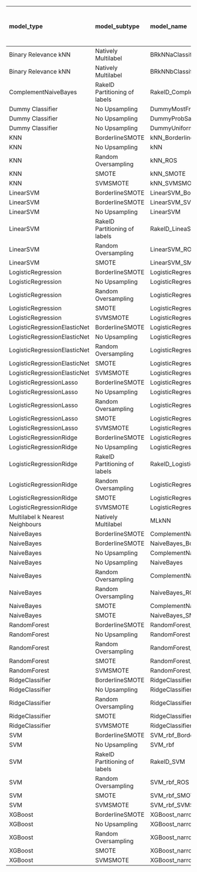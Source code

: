 | model_type                      | model_subtype                 | model_name                                   |   title |   title and first paragraph |   title and 5 sentences | title and 10 sentences   |   title and first sentence each paragraph |   raw text |
|:--------------------------------|:------------------------------|:---------------------------------------------|--------:|----------------------------:|------------------------:|:-------------------------|------------------------------------------:|-----------:|
| Binary Relevance kNN            | Natively Multilabel           | BRkNNaClassifier                             |   0.279 |                       0.163 |                   0     | 0.163                    |                                     0.028 |      0.163 |
| Binary Relevance kNN            | Natively Multilabel           | BRkNNbClassifier                             |   0.071 |                       0.137 |                   0.068 | 0.208                    |                                     0.068 |      0.068 |
| ComplementNaiveBayes            | RakelD Partitioning of labels | RakelD_ComplementNB                          |   0.426 |                       0.356 |                   0.42  | 0.405                    |                                     0.379 |      0.374 |
| Dummy Classifier                | No Upsampling                 | DummyMostFrequent                            |   0     |                       0     |                   0     | 0.000                    |                                     0     |      0     |
| Dummy Classifier                | No Upsampling                 | DummyProbSampling                            |   0.275 |                       0.184 |                   0.235 | 0.236                    |                                     0.205 |      0.203 |
| Dummy Classifier                | No Upsampling                 | DummyUniformSampling                         |   0.212 |                       0.21  |                   0.216 | 0.219                    |                                     0.245 |      0.194 |
| KNN                             | BorderlineSMOTE               | kNN_BorderlineSMOTE                          |   0.229 |                       0.225 |                   0.212 | 0.216                    |                                     0.219 |      0.191 |
| KNN                             | No Upsampling                 | kNN                                          |   0.227 |                       0.281 |                   0.166 | 0.081                    |                                     0.098 |      0.183 |
| KNN                             | Random Oversampling           | kNN_ROS                                      |   0.307 |                       0.254 |                   0.305 | 0.292                    |                                     0.162 |      0.164 |
| KNN                             | SMOTE                         | kNN_SMOTE                                    |   0.233 |                       0.236 |                   0.219 | 0.218                    |                                     0.218 |      0.219 |
| KNN                             | SVMSMOTE                      | kNN_SVMSMOTE                                 |   0     |                       0     |                   0     | 0                        |                                     0.218 |      0     |
| LinearSVM                       | BorderlineSMOTE               | LinearSVM_BorderlineSMOTE                    |   0.456 |                       0.298 |                   0.363 | 0.435                    |                                     0.432 |      0.503 |
| LinearSVM                       | BorderlineSMOTE               | LinearSVM_SVMSMOTE                           |   0     |                       0     |                   0     | 0                        |                                     0.432 |      0     |
| LinearSVM                       | No Upsampling                 | LinearSVM                                    |   0.452 |                       0.298 |                   0.363 | 0.435                    |                                     0.432 |      0.503 |
| LinearSVM                       | RakelD Partitioning of labels | RakelD_LineaSVM                              |   0.443 |                       0.375 |                   0.374 | 0.367                    |                                     0.375 |      0.496 |
| LinearSVM                       | Random Oversampling           | LinearSVM_ROS                                |   0.457 |                       0.298 |                   0.363 | 0.435                    |                                     0.432 |      0.503 |
| LinearSVM                       | SMOTE                         | LinearSVM_SMOTE                              |   0.46  |                       0.298 |                   0.363 | 0.435                    |                                     0.432 |      0.503 |
| LogisticRegression              | BorderlineSMOTE               | LogisticRegression_BorderlineSMOTE           |   0.445 |                       0.298 |                   0.484 | 0.435                    |                                     0.42  |      0.527 |
| LogisticRegression              | No Upsampling                 | LogisticRegression                           |   0.452 |                       0.306 |                   0.419 | 0.430                    |                                     0.423 |      0.432 |
| LogisticRegression              | Random Oversampling           | LogisticRegression_ROS                       |   0.418 |                       0.309 |                   0.457 | 0.406                    |                                     0.432 |      0.494 |
| LogisticRegression              | SMOTE                         | LogisticRegression_SMOTE                     |   0.447 |                       0.305 |                   0.469 | 0.431                    |                                     0.36  |      0.503 |
| LogisticRegression              | SVMSMOTE                      | LogisticRegression_SVMSMOTE                  |   0.356 |                       0.344 |                   0.333 | 0                        |                                     0.387 |      0.427 |
| LogisticRegressionElasticNet    | BorderlineSMOTE               | LogisticRegressionElasticNet_BorderlineSMOTE |   0.499 |                       0.282 |                   0.369 | 0.417                    |                                     0.372 |      0.483 |
| LogisticRegressionElasticNet    | No Upsampling                 | LogisticRegressionElasticNet                 |   0.499 |                       0.265 |                   0.381 | 0.453                    |                                     0.363 |      0.459 |
| LogisticRegressionElasticNet    | Random Oversampling           | LogisticRegressionElasticNet_ROS             |   0.486 |                       0.287 |                   0.36  | 0.410                    |                                     0.327 |      0.483 |
| LogisticRegressionElasticNet    | SMOTE                         | LogisticRegressionElasticNet_SMOTE           |   0.499 |                       0.29  |                   0.369 | 0.422                    |                                     0.358 |      0.483 |
| LogisticRegressionElasticNet    | SVMSMOTE                      | LogisticRegressionElasticNet_SVMSMOTE        |   0.5   |                       0.321 |                   0.383 | 0                        |                                     0.328 |      0.447 |
| LogisticRegressionLasso         | BorderlineSMOTE               | LogisticRegressionLasso_BorderlineSMOTE      |   0.528 |                       0.272 |                   0.291 | 0.529                    |                                     0.409 |      0.465 |
| LogisticRegressionLasso         | No Upsampling                 | LogisticRegressionLasso                      |   0.528 |                       0.279 |                   0.278 | 0.532                    |                                     0.36  |      0.425 |
| LogisticRegressionLasso         | Random Oversampling           | LogisticRegressionLasso_ROS                  |   0.528 |                       0.273 |                   0.314 | 0.482                    |                                     0.342 |      0.43  |
| LogisticRegressionLasso         | SMOTE                         | LogisticRegressionLasso_SMOTE                |   0.518 |                       0.282 |                   0.271 | **0.565**                |                                     0.372 |      0.465 |
| LogisticRegressionLasso         | SVMSMOTE                      | LogisticRegressionLasso_SVMSMOTE             |   0.505 |                       0.3   |                   0.291 | 0                        |                                     0.276 |      0.421 |
| LogisticRegressionRidge         | BorderlineSMOTE               | LogisticRegressionRidge_BorderlineSMOTE      |   0.379 |                       0.456 |                   0.408 | 0.399                    |                                     0.452 |      0.477 |
| LogisticRegressionRidge         | No Upsampling                 | LogisticRegressionRidge                      |   0.386 |                       0.332 |                   0.494 | 0.390                    |                                     0.409 |      0.459 |
| LogisticRegressionRidge         | RakelD Partitioning of labels | RakelD_LogisticRegression                    |   0.436 |                       0.294 |                   0.41  | 0.428                    |                                     0.416 |      0.484 |
| LogisticRegressionRidge         | Random Oversampling           | LogisticRegressionRidge_ROS                  |   0.386 |                       0.45  |                   0.366 | 0.457                    |                                     0.444 |      0.48  |
| LogisticRegressionRidge         | SMOTE                         | LogisticRegressionRidge_SMOTE                |   0.399 |                       0.411 |                   0.384 | 0.466                    |                                     0.452 |      0.481 |
| LogisticRegressionRidge         | SVMSMOTE                      | LogisticRegressionRidge_SVMSMOTE             |   0.368 |                       0.336 |                   0.391 | 0                        |                                     0.44  |      0.484 |
| Multilabel k Nearest Neighbours | Natively Multilabel           | MLkNN                                        |   0.304 |                       0.272 |                   0.281 | 0.239                    |                                     0.26  |      0.305 |
| NaiveBayes                      | BorderlineSMOTE               | ComplementNaiveBayes_BorderlineSMOTE         |   0.378 |                       0.366 |                   0.37  | 0.347                    |                                     0.352 |      0.407 |
| NaiveBayes                      | BorderlineSMOTE               | NaiveBayes_BorderlineSMOTE                   |   0.344 |                       0.359 |                   0.393 | 0.363                    |                                     0.335 |      0.43  |
| NaiveBayes                      | No Upsampling                 | ComplementNaiveBayes                         |   0.406 |                       0.473 |                   0.441 | 0.540                    |                                     0.54  |      0.521 |
| NaiveBayes                      | No Upsampling                 | NaiveBayes                                   |   0.163 |                       0     |                   0.163 | 0.163                    |                                     0     |      0.256 |
| NaiveBayes                      | Random Oversampling           | ComplementNaiveBayes_ROS                     |   0.337 |                       0.351 |                   0.363 | 0.400                    |                                     0.434 |      0.416 |
| NaiveBayes                      | Random Oversampling           | NaiveBayes_ROS                               |   0.353 |                       0.352 |                   0.374 | 0.426                    |                                     0.425 |      0.42  |
| NaiveBayes                      | SMOTE                         | ComplementNaiveBayes_SMOTE                   |   0.35  |                       0.377 |                   0.381 | 0.400                    |                                     0.399 |      0.424 |
| NaiveBayes                      | SMOTE                         | NaiveBayes_SMOTE                             |   0.356 |                       0.351 |                   0.373 | 0.415                    |                                     0.394 |      0.433 |
| RandomForest                    | BorderlineSMOTE               | RandomForest_BorderlineSMOTE                 |   0.357 |                       0.308 |                   0.283 | 0.341                    |                                     0.479 |      0.5   |
| RandomForest                    | No Upsampling                 | RandomForest                                 |   0.159 |                       0.242 |                   0.213 | 0.307                    |                                     0.345 |      0.491 |
| RandomForest                    | Random Oversampling           | RandomForest_ROS                             |   0.447 |                       0.282 |                   0.273 | 0.355                    |                                     0.488 |      0.508 |
| RandomForest                    | SMOTE                         | RandomForest_SMOTE                           |   0.23  |                       0.235 |                   0.378 | 0.409                    |                                     0.473 |      0.511 |
| RandomForest                    | SVMSMOTE                      | RandomForest_SVMSMOTE                        |   0.155 |                       0.325 |                   0.28  | 0                        |                                     0.401 |      0.505 |
| RidgeClassifier                 | BorderlineSMOTE               | RidgeClassifier_BorderlineSMOTE              |   0.396 |                       0.422 |                   0.358 | 0.405                    |                                     0.434 |      0.48  |
| RidgeClassifier                 | No Upsampling                 | RidgeClassifier                              |   0.397 |                       0.422 |                   0.358 | 0.405                    |                                     0.434 |      0.48  |
| RidgeClassifier                 | Random Oversampling           | RidgeClassifier_ROS                          |   0.396 |                       0.422 |                   0.358 | 0.405                    |                                     0.434 |      0.48  |
| RidgeClassifier                 | SMOTE                         | RidgeClassifier_SMOTE                        |   0.396 |                       0.422 |                   0.358 | 0.405                    |                                     0.434 |      0.48  |
| RidgeClassifier                 | SVMSMOTE                      | RidgeClassifier_SVMSMOTE                     |   0.344 |                       0.368 |                   0.377 | 0                        |                                     0.412 |      0.422 |
| SVM                             | BorderlineSMOTE               | SVM_rbf_BorderlineSMOTE                      |   0.122 |                       0     |                   0     | 0.000                    |                                     0.14  |      0     |
| SVM                             | No Upsampling                 | SVM_rbf                                      |   0.109 |                       0     |                   0     | 0.093                    |                                     0.01  |      0.019 |
| SVM                             | RakelD Partitioning of labels | RakelD_SVM                                   |   0.163 |                       0     |                   0.163 | 0.000                    |                                     0.016 |      0     |
| SVM                             | Random Oversampling           | SVM_rbf_ROS                                  |   0.413 |                       0     |                   0.163 | 0.021                    |                                     0.157 |      0.02  |
| SVM                             | SMOTE                         | SVM_rbf_SMOTE                                |   0.126 |                       0     |                   0     | 0.000                    |                                     0.14  |      0     |
| SVM                             | SVMSMOTE                      | SVM_rbf_SVMSMOTE                             |   0.211 |                       0.163 |                   0     | 0                        |                                     0.14  |      0     |
| XGBoost                         | BorderlineSMOTE               | XGBoost_narrow_BorderlineSMOTE               |   0.221 |                       0.227 |                   0.387 | 0.410                    |                                     0.404 |      0.446 |
| XGBoost                         | No Upsampling                 | XGBoost_narrow                               |   0.279 |                       0.289 |                   0.335 | 0.469                    |                                     0.402 |      0.472 |
| XGBoost                         | Random Oversampling           | XGBoost_narrow_ROS                           |   0.352 |                       0.29  |                   0.322 | 0.378                    |                                     0.427 |      0.55  |
| XGBoost                         | SMOTE                         | XGBoost_narrow_SMOTE                         |   0.263 |                       0.246 |                   0.36  | 0.414                    |                                     0.394 |      0.533 |
| XGBoost                         | SVMSMOTE                      | XGBoost_narrow_SVMSMOTE                      |   0.248 |                       0.25  |                   0.427 | 0                        |                                     0.494 |      0.543 |
